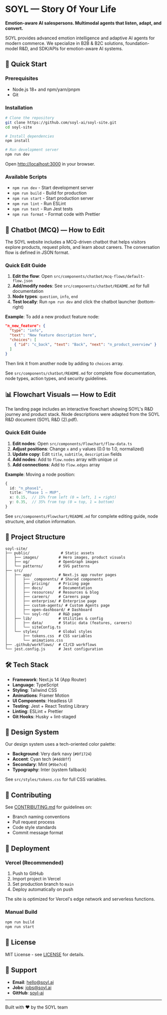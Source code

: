 # SOYL — Story Of Your Life

**Emotion-aware AI salespersons. Multimodal agents that listen, adapt, and convert.**

SOYL provides advanced emotion intelligence and adaptive AI agents for modern commerce. We specialize in B2B & B2C solutions, foundation-model R&D, and SDK/APIs for emotion-aware AI systems.

## 🚀 Quick Start

### Prerequisites

- Node.js 18+ and npm/yarn/pnpm
- Git

### Installation

```bash
# Clone the repository
git clone https://github.com/soyl-ai/soyl-site.git
cd soyl-site

# Install dependencies
npm install

# Run development server
npm run dev
```

Open [http://localhost:3000](http://localhost:3000) in your browser.

### Available Scripts

- `npm run dev` - Start development server
- `npm run build` - Build for production
- `npm run start` - Start production server
- `npm run lint` - Run ESLint
- `npm run test` - Run Jest tests
- `npm run format` - Format code with Prettier

## 🤖 Chatbot (MCQ) — How to Edit

The SOYL website includes a MCQ-driven chatbot that helps visitors explore products, request pilots, and learn about careers. The conversation flow is defined in JSON format.

### Quick Edit Guide

1. **Edit the flow**: Open `src/components/chatbot/mcq-flows/default-flow.json`
2. **Add/modify nodes**: See `src/components/chatbot/README.md` for full documentation
3. **Node types**: `question`, `info`, `end`
4. **Test locally**: Run `npm run dev` and click the chatbot launcher (bottom-right)

**Example**: To add a new product feature node:

```json
"n_new_feature": {
  "type": "info",
  "text": "New feature description here",
  "choices": [
    { "id": "c_back", "text": "Back", "next": "n_product_overview" }
  ]
}
```

Then link it from another node by adding to `choices` array.

See `src/components/chatbot/README.md` for complete flow documentation, node types, action types, and security guidelines.

## 📊 Flowchart Visuals — How to Edit

The landing page includes an interactive flowchart showing SOYL's R&D journey and product stack. Node descriptions were adapted from the SOYL R&D document (SOYL R&D (2).pdf).

### Quick Edit Guide

1. **Edit nodes**: Open `src/components/Flowchart/flow-data.ts`
2. **Adjust positions**: Change `x` and `y` values (0.0 to 1.0, normalized)
3. **Update copy**: Edit `title`, `subtitle`, `description` fields
4. **Add nodes**: Add to `flow.nodes` array with unique `id`
5. **Add connections**: Add to `flow.edges` array

**Example**: Moving a node position:
```typescript
{
  id: "n_phase1",
  title: "Phase 1 — MVP",
  x: 0.15,  // 15% from left (0 = left, 1 = right)
  y: 0.35,  // 35% from top (0 = top, 1 = bottom)
}
```

See `src/components/Flowchart/README.md` for complete editing guide, node structure, and citation information.

## 📁 Project Structure

```
soyl-site/
├── public/              # Static assets
│   ├── images/         # Hero images, product visuals
│   ├── og/             # OpenGraph images
│   └── patterns/       # SVG patterns
├── src/
│   ├── app/            # Next.js app router pages
│   │   ├── _components/ # Shared components
│   │   ├── pricing/    # Pricing page
│   │   ├── docs/       # Documentation
│   │   ├── resources/  # Resources & blog
│   │   ├── careers/    # Careers page
│   │   ├── enterprise/ # Enterprise page
│   │   ├── custom-agents/ # Custom Agents page
│   │   ├── open-dashboard/ # Dashboard
│   │   └── soyl-rd/    # R&D page
│   ├── lib/            # Utilities & config
│   │   ├── data/       # Static data (features, careers)
│   │   └── siteConfig.ts
│   └── styles/         # Global styles
│       ├── tokens.css  # CSS variables
│       └── animations.css
├── .github/workflows/  # CI/CD workflows
└── jest.config.js      # Jest configuration
```

## 🛠 Tech Stack

- **Framework**: Next.js 14 (App Router)
- **Language**: TypeScript
- **Styling**: Tailwind CSS
- **Animations**: Framer Motion
- **UI Components**: Headless UI
- **Testing**: Jest + React Testing Library
- **Linting**: ESLint + Prettier
- **Git Hooks**: Husky + lint-staged

## 🎨 Design System

Our design system uses a tech-oriented color palette:

- **Background**: Very dark navy (`#0f1724`)
- **Accent**: Cyan tech (`#4dd8ff`)
- **Secondary**: Mint (`#9be7c4`)
- **Typography**: Inter (system fallback)

See `src/styles/tokens.css` for full CSS variables.

## 📝 Contributing

See [CONTRIBUTING.md](./CONTRIBUTING.md) for guidelines on:

- Branch naming conventions
- Pull request process
- Code style standards
- Commit message format

## 🚢 Deployment

### Vercel (Recommended)

1. Push to GitHub
2. Import project in Vercel
3. Set production branch to `main`
4. Deploy automatically on push

The site is optimized for Vercel's edge network and serverless functions.

### Manual Build

```bash
npm run build
npm run start
```

## 📄 License

MIT License - see [LICENSE](./LICENSE) for details.

## 🤝 Support

- **Email**: hello@soyl.ai
- **Jobs**: jobs@soyl.ai
- **GitHub**: [soyl-ai](https://github.com/soyl-ai)

---

Built with ❤️ by the SOYL team

